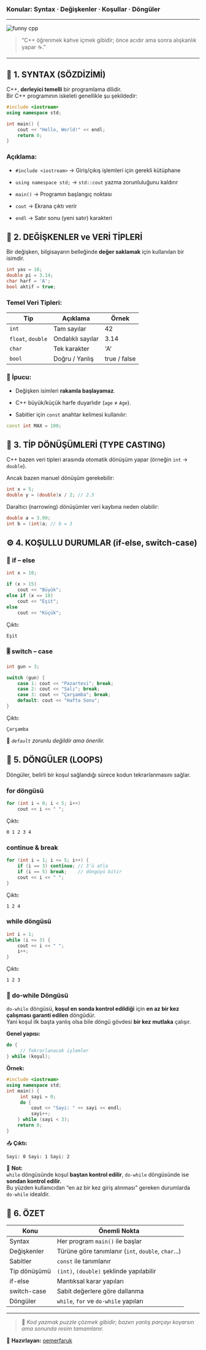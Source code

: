 ### Konular: Syntax · Değişkenler · Koşullar · Döngüler  

---

![funny cpp](https://media4.giphy.com/media/v1.Y2lkPTc5MGI3NjExdGpnano4M2tqbXc5bWJkcWoxanF3M3o5dHl5ZTl2Z3ZwMGs0YXJzNSZlcD12MV9pbnRlcm5hbF9naWZfYnlfaWQmY3Q9Zw/13HgwGsXF0aiGY/giphy.gif)


> “C++ öğrenmek kahve içmek gibidir; önce acıdır ama sonra alışkanlık yapar ☕.”

---

## 🧩 1. SYNTAX (SÖZDİZİMİ)

C++, **derleyici temelli** bir programlama dilidir.  
Bir C++ programının iskeleti genellikle şu şekildedir:

```cpp
#include <iostream>
using namespace std;

int main() {
    cout << "Hello, World!" << endl;
    return 0;
}
```
### Açıklama:

- `#include <iostream>` → Giriş/çıkış işlemleri için gerekli kütüphane
    
- `using namespace std;` → `std::cout` yazma zorunluluğunu kaldırır
    
- `main()` → Programın başlangıç noktası
    
- `cout` → Ekrana çıktı verir
    
- `endl` → Satır sonu (yeni satır) karakteri



## 🔢 2. DEĞİŞKENLER ve VERİ TİPLERİ
Bir değişken, bilgisayarın belleğinde **değer saklamak** için kullanılan bir isimdir.
```cpp
int yas = 18;
double pi = 3.14;
char harf = 'A';
bool aktif = true;
```

### Temel Veri Tipleri:

| Tip               | Açıklama          | Örnek        |
| ----------------- | ----------------- | ------------ |
| `int`             | Tam sayılar       | 42           |
| `float`, `double` | Ondalıklı sayılar | 3.14         |
| `char`            | Tek karakter      | 'A'          |
| `bool`            | Doğru / Yanlış    | true / false |

### 🎯 İpucu:

- Değişken isimleri **rakamla başlayamaz**.
    
- C++ büyük/küçük harfe duyarlıdır (`age` ≠ `Age`).
    
- Sabitler için `const` anahtar kelimesi kullanılır:

```cpp
const int MAX = 100;
```

## 🔄 3. TİP DÖNÜŞÜMLERİ (TYPE CASTING)
C++ bazen veri tipleri arasında otomatik dönüşüm yapar (örneğin `int` → `double`).  

Ancak bazen manuel dönüşüm gerekebilir:
```cpp
int x = 5;
double y = (double)x / 2; // 2.5
```

Daraltıcı (narrowing) dönüşümler veri kaybına neden olabilir:
```cpp
double a = 3.99;
int b = (int)a; // b = 3
```

## ⚙️ 4. KOŞULLU DURUMLAR (if-else, switch-case)

### 🧭 if – else
```cpp
int x = 10;

if (x > 15)
    cout << "Büyük";
else if (x == 10)
    cout << "Eşit";
else
    cout << "Küçük";
```

Çıktı:
```
Eşit
```

### 🎚 switch – case

```cpp
int gun = 3;

switch (gun) {
    case 1: cout << "Pazartesi"; break;
    case 2: cout << "Salı"; break;
    case 3: cout << "Çarşamba"; break;
    default: cout << "Hafta Sonu";
}
```

Çıktı:
```
Çarşamba
```

🧠 _`default` zorunlu değildir ama önerilir._

## 🔁 5. DÖNGÜLER (LOOPS)
Döngüler, belirli bir koşul sağlandığı sürece kodun tekrarlanmasını sağlar.

### for döngüsü
```cpp
for (int i = 0; i < 5; i++)
    cout << i << " ";
```

Çıktı:
```
0 1 2 3 4
```

### continue & break
```cpp
for (int i = 1; i <= 5; i++) {
    if (i == 3) continue; // 3’ü atla
    if (i == 5) break;    // döngüyü bitir
    cout << i << " ";
}
```

Çıktı:
```
1 2 4
```

### while döngüsü
```cpp
int i = 1;
while (i <= 3) {
    cout << i << " ";
    i++;
}
```

Çıktı:
```
1 2 3
```

### 🔁 do-while Döngüsü

`do-while` döngüsü, **koşul en sonda kontrol edildiği** için **en az bir kez çalışması garanti edilen** döngüdür.  
Yani koşul ilk başta yanlış olsa bile döngü gövdesi **bir kez mutlaka** çalışır.

**Genel yapısı:**

```cpp
do {
     // Tekrarlanacak işlemler 
} while (koşul);
```


**Örnek:**

```cpp
#include <iostream>
using namespace std;  
int main() {
     int sayi = 0;
     do {
         cout << "Sayi: " << sayi << endl;
         sayi++;     
    } while (sayi < 3);
    return 0;
}
```


📤 **Çıktı:**

`Sayi: 0 Sayi: 1 Sayi: 2`

🧠 **Not:**  
`while` döngüsünde koşul **baştan kontrol edilir**, `do-while` döngüsünde ise **sondan kontrol edilir.**  
Bu yüzden kullanıcıdan “en az bir kez giriş alınması” gereken durumlarda `do-while` idealdir.

## 📘 6. ÖZET

|Konu|Önemli Nokta|
|---|---|
|Syntax|Her program `main()` ile başlar|
|Değişkenler|Türüne göre tanımlanır (`int`, `double`, `char`...)|
|Sabitler|`const` ile tanımlanır|
|Tip dönüşümü|`(int)`, `(double)` şeklinde yapılabilir|
|if-else|Mantıksal karar yapıları|
|switch-case|Sabit değerlere göre dallanma|
|Döngüler|`while`, `for` ve `do-while` yapıları|

---

> 🧩 _Kod yazmak puzzle çözmek gibidir; bazen yanlış parçayı koyarsın ama sonunda resim tamamlanır._

📅 **Hazırlayan:** [oemerfaruk](https://github.com/oemerfaruk)